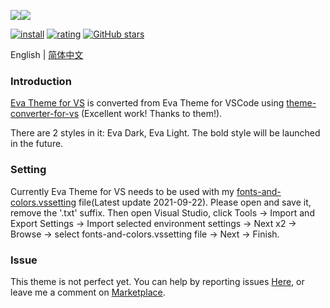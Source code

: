 <p style="display:flex;flex-flow:row nowrap;width:100%;"><img src="https://raw.githubusercontent.com/fisheva/Eva-Theme/master/Visual%20Studio/screenshots/Eva%20Dark.png" referrerpolicy="no-referrer" style="max-width:50%;"><img src="https://raw.githubusercontent.com/fisheva/Eva-Theme/master/Visual%20Studio/screenshots/Eva%20Light.png" referrerpolicy="no-referrer" style="max-width:50%;"></p>

[![install](https://img.shields.io/vscode-marketplace/i/fisheva.Eva-Theme-vs.svg?style=flat-flat)](https://marketplace.visualstudio.com/items?itemName=fisheva.Eva-Theme-vs) [![rating](https://img.shields.io/visual-studio-marketplace/r/fisheva.Eva-Theme-vs.svg?style=flat)](https://marketplace.visualstudio.com/items/fisheva.Eva-Theme-vs) [![GitHub stars](https://img.shields.io/github/stars/fisheva/Eva-Theme.svg?style=social&label=Star&maxAge=2592000)](https://github.com/fisheva/Eva-Theme)

English | <a title="切换到中文README" href="https://github.com/fisheva/Eva-Theme/blob/master/Visual%20Studio/documents/README_CN.md" target="_blank">简体中文</a>

### Introduction

<a title="Go to the marketplace page of Eva Theme for VS." href="https://marketplace.visualstudio.com/items?itemName=fisheva.eva-theme-vs" target="_blank">Eva Theme for VS</a> is converted from Eva Theme for VSCode using <a title="Go to the theme-converter-for-vs." href="https://github.com/microsoft/theme-converter-for-vs" target="_blank">theme-converter-for-vs</a> (Excellent work! Thanks to them!).

There are 2 styles in it: Eva Dark, Eva Light. The bold style will be launched in the future.

### Setting

Currently Eva Theme for VS needs to be used with my <a href="https://raw.githubusercontent.com/fisheva/Eva-Theme/master/Visual%20Studio/fonts-and-colors.vssettings" target="_blank" download="fonts-and-colors.vssettings.txt">fonts-and-colors.vssetting</a> file(Latest update 2021-09-22). Please open and save it, remove the '.txt' suffix. Then open Visual Studio, click Tools → Import and Export Settings → Import selected environment settings → Next x2 → Browse → select fonts-and-colors.vssetting file → Next → Finish.

### Issue

This theme is not perfect yet. You can help by reporting issues <a href="https://github.com/fisheva/Eva-Theme/issues" target="_blank">Here</a>, or leave me a comment on <a href="https://marketplace.visualstudio.com/items?itemName=fisheva.eva-theme-vs&ssr=false#review-details" target="_blank">Marketplace</a>.